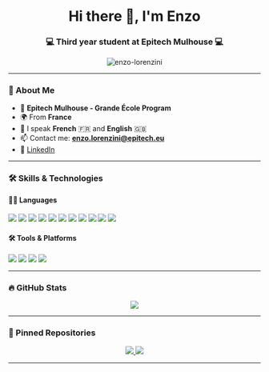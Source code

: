 <h1 align="center">Hi there 👋, I'm Enzo</h1>
<h3 align="center">💻 Third year student at Epitech Mulhouse 💻</h3>

<p align="center">
  <img src="https://komarev.com/ghpvc/?username=Enzolorenzini&label=Profile%20views&color=0e75b6&style=flat" alt="enzo-lorenzini" />
</p>

---

### 🚀 About Me

- 🏫 **Epitech Mulhouse - Grande École Program**
- 🌍 From **France**
- 💬 I speak **French** 🇫🇷 and **English** 🇬🇧
- 📫 Contact me: **enzo.lorenzini@epitech.eu**
- 🔗 [LinkedIn](https://www.linkedin.com/in/enzo-lorenzini/)

---

### 🛠️ Skills & Technologies

#### 👨‍💻 Languages
<p>
  <img src="https://img.shields.io/badge/C-00599C?style=for-the-badge&logo=c&logoColor=white" />
  <img src="https://img.shields.io/badge/C++-00599C?style=for-the-badge&logo=c%2B%2B&logoColor=white" />
  <img src="https://img.shields.io/badge/Python-3776AB?style=for-the-badge&logo=python&logoColor=white" />
  <img src="https://img.shields.io/badge/Haskell-5e5086?style=for-the-badge&logo=haskell&logoColor=white" />
  <img src="https://img.shields.io/badge/Java-007396?style=for-the-badge&logo=java&logoColor=white" />
  <img src="https://img.shields.io/badge/Dart-0175C2?style=for-the-badge&logo=dart&logoColor=white" />
  <img src="https://img.shields.io/badge/Flutter-02569B?style=for-the-badge&logo=flutter&logoColor=white" />
  <img src="https://img.shields.io/badge/JavaScript-F7DF1E?style=for-the-badge&logo=javascript&logoColor=black" />
  <img src="https://img.shields.io/badge/HTML5-E34F26?style=for-the-badge&logo=html5&logoColor=white" />
  <img src="https://img.shields.io/badge/CSS3-1572B6?style=for-the-badge&logo=css3&logoColor=white" />
  <img src="https://img.shields.io/badge/ASM-808080?style=for-the-badge" />
</p>

#### 🛠️ Tools & Platforms
<p>
  <img src="https://img.shields.io/badge/Git-F05032?style=for-the-badge&logo=git&logoColor=white" />
  <img src="https://img.shields.io/badge/Docker-2496ED?style=for-the-badge&logo=docker&logoColor=white" />
  <img src="https://img.shields.io/badge/Jira-0052CC?style=for-the-badge&logo=jira&logoColor=white" />
  <img src="https://img.shields.io/badge/Notion-000000?style=for-the-badge&logo=notion&logoColor=white" />
</p>

---

### 🔥 GitHub Stats
<p align="center">
  <img src="https://streak-stats.demolab.com?user=Enzolorenzini&theme=tokyonight&hide_border=true&border_radius=10" />
</p>

---

### 📌 Pinned Repositories
<p align="center">
  <a href="https://github.com/xavier-rognon/RIP-JO">
    <img src="https://github-readme-stats.vercel.app/api/pin/?username=xavier-rognon&repo=RIP-JO&theme=tokyonight&border_radius=10" />
  </a>
  <a href="https://github.com/Azurioh/epitech-game-jam-february">
    <img src="https://github-readme-stats.vercel.app/api/pin/?username=Azurioh&repo=epitech-game-jam-february&theme=tokyonight&border_radius=10" />
  </a>
</p>

---
